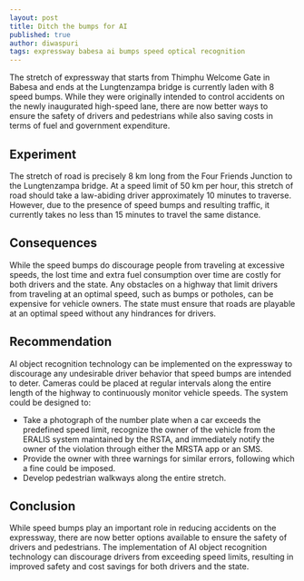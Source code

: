 ```yaml
---
layout: post
title: Ditch the bumps for AI
published: true
author: diwaspuri
tags: expressway babesa ai bumps speed optical recognition
---
```


The stretch of expressway that starts from Thimphu Welcome Gate in Babesa and ends at the Lungtenzampa bridge is currently laden with 8 speed bumps. While they were originally intended to control accidents on the newly inaugurated high-speed lane, there are now better ways to ensure the safety of drivers and pedestrians while also saving costs in terms of fuel and government expenditure. 

## **Experiment**

The stretch of road is precisely 8 km long from the Four Friends Junction to the Lungtenzampa bridge. At a speed limit of 50 km per hour, this stretch of road should take a law-abiding driver approximately 10 minutes to traverse. However, due to the presence of speed bumps and resulting traffic, it currently takes no less than 15 minutes to travel the same distance.

## **Consequences**

While the speed bumps do discourage people from traveling at excessive speeds, the lost time and extra fuel consumption over time are costly for both drivers and the state. Any obstacles on a highway that limit drivers from traveling at an optimal speed, such as bumps or potholes, can be expensive for vehicle owners. The state must ensure that roads are playable at an optimal speed without any hindrances for drivers.

## **Recommendation**

AI object recognition technology can be implemented on the expressway to discourage any undesirable driver behavior that speed bumps are intended to deter. Cameras could be placed at regular intervals along the entire length of the highway to continuously monitor vehicle speeds. The system could be designed to:

- Take a photograph of the number plate when a car exceeds the predefined speed limit, recognize the owner of the vehicle from the ERALIS system maintained by the RSTA, and immediately notify the owner of the violation through either the MRSTA app or an SMS.
- Provide the owner with three warnings for similar errors, following which a fine could be imposed.
- Develop pedestrian walkways along the entire stretch.

## **Conclusion**

While speed bumps play an important role in reducing accidents on the expressway, there are now better options available to ensure the safety of drivers and pedestrians. The implementation of AI object recognition technology can discourage drivers from exceeding speed limits, resulting in improved safety and cost savings for both drivers and the state.


